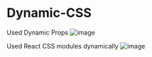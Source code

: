 # Dynamic-CSS

Used Dynamic Props
![image](https://user-images.githubusercontent.com/96350795/197712148-1285c4c8-5734-4c28-a5ab-08c807f4298b.png)

Used React CSS modules dynamically
![image](https://user-images.githubusercontent.com/96350795/197712955-315d9c19-975e-4113-9cb5-cd9fe896132a.png)
